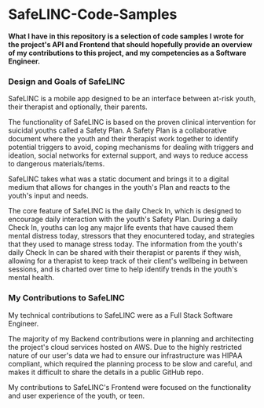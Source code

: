 # SafeLINC-Code-Samples

**What I have in this repository is a selection of code samples I wrote for the project's API and Frontend that should hopefully provide an overview of my contributions to this project, and my competencies as a Software Engineer.**

### Design and Goals of SafeLINC

SafeLINC is a mobile app designed to be an interface between at-risk youth, their therapist and optionally, their parents.

The functionality of SafeLINC is based on the proven clinical intervention for suicidal youths called a Safety Plan. A Safety Plan is a collaborative document where the youth and their therapist work together to identify potential triggers to avoid, coping mechanisms for dealing with triggers and ideation, social networks for external support, and ways to reduce access to dangerous materials/items.

SafeLINC takes what was a static document and brings it to a digital medium that allows for changes in the youth's Plan and reacts to the youth's input and needs.

The core feature of SafeLINC is the daily Check In, which is designed to encourage daily interaction with the youth's Safety Plan. During a daily Check In, youths can log any major life events that have caused them mental distress today, stressors that they enocuntered today, and strategies that they used to manage stress today. The information from the youth's daily Check In can be shared with their therapist or parents if they wish, allowing for a therapist to keep track of their client's wellbeing in between sessions, and is charted over time to help identify trends in the youth's mental health.

### My Contributions to SafeLINC

My technical contributions to SafeLINC were as a Full Stack Software Engineer.

The majority of my Backend contributions were in planning and architecting the project's cloud services hosted on AWS. Due to the highly restricted nature of our user's data we had to ensure our infrastructure was HIPAA compliant, which required the planning process to be slow and careful, and makes it difficult to share the details in a public GitHub repo.

My contributions to SafeLINC's Frontend were focused on the functionality and user experience of the youth, or teen.
